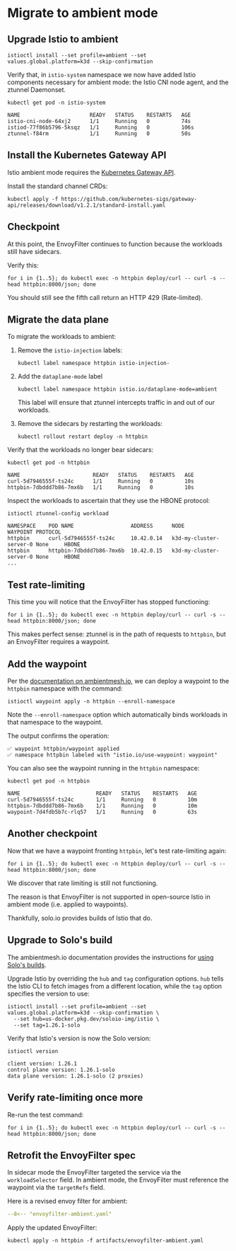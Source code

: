 # Migrate to ambient mode

## Upgrade Istio to ambient

```shell
istioctl install --set profile=ambient --set values.global.platform=k3d --skip-confirmation
```

Verify that, in `istio-system` namespace we now have added Istio components necessary for ambient mode:  the Istio CNI node agent, and the ztunnel Daemonset.

```shell
kubectl get pod -n istio-system
```

```console
NAME                      READY   STATUS    RESTARTS   AGE
istio-cni-node-64xj2      1/1     Running   0          74s
istiod-77f86b5796-5ksqz   1/1     Running   0          106s
ztunnel-f84rm             1/1     Running   0          50s
```

## Install the Kubernetes Gateway API

Istio ambient mode requires the [Kubernetes Gateway API](https://gateway-api.sigs.k8s.io/).

Install the standard channel CRDs:

```shell
kubectl apply -f https://github.com/kubernetes-sigs/gateway-api/releases/download/v1.2.1/standard-install.yaml
```

## Checkpoint

At this point, the EnvoyFilter continues to function because the workloads still have sidecars.

Verify this:

```shell
for i in {1..5}; do kubectl exec -n httpbin deploy/curl -- curl -s --head httpbin:8000/json; done
```

You should still see the fifth call return an HTTP 429 (Rate-limited).

## Migrate the data plane

To migrate the workloads to ambient:

1.  Remove the `istio-injection` labels:

    ```shell
    kubectl label namespace httpbin istio-injection-
    ```

2. Add the `dataplane-mode` label

    ```shell
    kubectl label namespace httpbin istio.io/dataplane-mode=ambient
    ```

    This label will ensure that ztunnel intercepts traffic in and out of our workloads.

3. Remove the sidecars by restarting the workloads:

    ```shell
    kubectl rollout restart deploy -n httpbin
    ```

Verify that the workloads no longer bear sidecars:

```shell
kubectl get pod -n httpbin
```

```console
NAME                       READY   STATUS    RESTARTS   AGE
curl-5d7946555f-ts24c      1/1     Running   0          10s
httpbin-7dbddd7b86-7mx6b   1/1     Running   0          10s
```

Inspect the workloads to ascertain that they use the HBONE protocol:

```shell
istioctl ztunnel-config workload
```

```console
NAMESPACE    POD NAME                  ADDRESS      NODE                    WAYPOINT PROTOCOL
httpbin      curl-5d7946555f-ts24c     10.42.0.14   k3d-my-cluster-server-0 None     HBONE
httpbin      httpbin-7dbddd7b86-7mx6b  10.42.0.15   k3d-my-cluster-server-0 None     HBONE
...
```

## Test rate-limiting

This time you will notice that the EnvoyFilter has stopped functioning:

```shell
for i in {1..5}; do kubectl exec -n httpbin deploy/curl -- curl -s --head httpbin:8000/json; done
```

This makes perfect sense:  ztunnel is in the path of requests to `httpbin`, but an EnvoyFilter requires a waypoint.

## Add the waypoint

Per the [documentation on ambientmesh.io](https://ambientmesh.io/docs/setup/configure-waypoints/), we can deploy a waypoint to the `httpbin` namespace with the command:

```shell
istioctl waypoint apply -n httpbin --enroll-namespace
```

Note the `--enroll-namespace` option which automatically binds workloads in that namespace to the waypoint.

The output confirms the operation:

```console
✅ waypoint httpbin/waypoint applied
✅ namespace httpbin labeled with "istio.io/use-waypoint: waypoint"
```

You can also see the waypoint running in the `httpbin` namespace:

```shell
kubectl get pod -n httpbin
```

```console
NAME                        READY   STATUS    RESTARTS   AGE
curl-5d7946555f-ts24c       1/1     Running   0          10m
httpbin-7dbddd7b86-7mx6b    1/1     Running   0          10m
waypoint-7d4fdb5b7c-rlq57   1/1     Running   0          63s
```

## Another checkpoint

Now that we have a waypoint fronting `httpbin`, let's test rate-limiting again:

```shell
for i in {1..5}; do kubectl exec -n httpbin deploy/curl -- curl -s --head httpbin:8000/json; done
```

We discover that rate limiting is still not functioning.

The reason is that EnvoyFilter is not supported in open-source Istio in ambient mode (i.e. applied to waypoints).

Thankfully, solo.io provides builds of Istio that do.

## Upgrade to Solo's build

The ambientmesh.io documentation provides the instructions for [using Solo's builds](https://ambientmesh.io/docs/operations/solo-builds/).

Upgrade Istio by overriding the `hub` and `tag` configuration options.  `hub` tells the Istio CLI to fetch images from a different location, while the `tag` option specifies the version to use:

```shell
istioctl install --set profile=ambient --set values.global.platform=k3d --skip-confirmation \
  --set hub=us-docker.pkg.dev/soloio-img/istio \
  --set tag=1.26.1-solo
```

Verify that Istio's version is now the Solo version:

```shell
istioctl version
```

```console
client version: 1.26.1
control plane version: 1.26.1-solo
data plane version: 1.26.1-solo (2 proxies)
```

## Verify rate-limiting once more

Re-run the test command:

```shell
for i in {1..5}; do kubectl exec -n httpbin deploy/curl -- curl -s --head httpbin:8000/json; done
```

## Retrofit the EnvoyFilter spec

In sidecar mode the EnvoyFilter targeted the service via the `workloadSelector` field.
In ambient mode, the EnvoyFilter must reference the waypoint via the `targetRefs` field.

Here is a revised envoy filter for ambient:

```yaml title="envoyfilter-ambient.yaml" linenums="1" hl_lines="7-9"
--8<-- "envoyfilter-ambient.yaml"
```

Apply the updated EnvoyFilter:

```shell
kubectl apply -n httpbin -f artifacts/envoyfilter-ambient.yaml
```